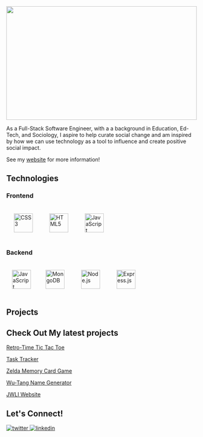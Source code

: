 <!-- courtesy to a template I took bits and pieces from online -->

<img src="https://www.stevens.edu/sites/stevens_edu/files/styles/news_detail/public/Unknown.jpeg?itok=dNi0_p-A" width="100%" height="300px">

As a Full-Stack Software Engineer, with a a background in Education, Ed-Tech, and Sociology, I aspire to help curate social change and am inspired by how we can use technology as a tool to influence and create positive social impact.

See my <a href="https://kai-diramio.netlify.app" rel="nofollow">website</a> for more information!

## Technologies 
<!-- <table><tr><td valign="top" width="33%"> -->
 
### Frontend  
 
<div align="left">  
<!-- <img style="margin: 10px" src="https://profilinator.rishav.dev/skills-assets/react-original-wordmark.svg" alt="React" height="50" />   -->
<!-- <img style="margin: 10px" src="https://profilinator.rishav.dev/skills-assets/bootstrap-plain.svg" alt="Bootstrap" height="50" />   -->
<img style="margin: 20px" src="https://profilinator.rishav.dev/skills-assets/css3-original-wordmark.svg" alt="CSS3" height="50" />  
<img style="margin: 20px" src="https://profilinator.rishav.dev/skills-assets/html5-original-wordmark.svg" alt="HTML5" height="50" />  
<img style="margin: 20px" src="https://profilinator.rishav.dev/skills-assets/javascript-original.svg" alt="JavaScript" height="50" />  
</div>
<!-- </td><td valign="top" width="33%"> -->
 
### Backend  
 
<div align="left">  
<img style="margin: 15px" src="https://profilinator.rishav.dev/skills-assets/javascript-original.svg" alt="JavaScript" height="50" />  
<!-- not much here yet -->
<img style="margin: 20px" src="https://profilinator.rishav.dev/skills-assets/mongodb-original-wordmark.svg" alt="MongoDB" height="50" />  
<img style="margin: 20px" src="https://profilinator.rishav.dev/skills-assets/nodejs-original-wordmark.svg" alt="Node.js" height="50" />  
<img style="margin: 20px" src="https://profilinator.rishav.dev/skills-assets/express-original-wordmark.svg" alt="Express.js" height="50" />  
</div>
<!-- </td><td valign="top" width="33%"> -->

## Projects

<div align = "left">
<!-- goal to add gifs and make a table -->
 <h2> Check Out My latest projects </h2>
      <p><a href="https://retrotimetictactoe.netlify.app/">Retro-Time Tic Tac Toe</a></p>
      <p><a href="https://tasktracker01.netlify.app" rel="nofollow">Task Tracker</a></p>
      <p><a href="https://zeldamatchingcards.netlify.app" rel="nofollow">Zelda Memory Card Game</a></p>
      <p><a href="https://wutangnamegenerator.netlify.app" rel="nofollow">Wu-Tang Name Generator</a></p>
      <p><a href="https://mock-up01.netlify.app" rel="nofollow">JWLI Website</a></p>
 </div>

## Let's Connect!  

<div align="left">
<a href="https://twitter.com/kaidiramio" target="_blank">
<img src=https://img.shields.io/badge/twitter-%2300acee.svg?&style=for-the-badge&logo=twitter&logoColor=white alt=twitter />
</a>
<!-- <a href="https://github.com/kaidiramio" target="_blank">
<img src=https://img.shields.io/badge/github-%2324292e.svg?&style=for-the-badge&logo=github&logoColor=white alt=github />
</a> -->
<a href="https://linkedin.com/in/kaidiramio" target="_blank">
<img src=https://img.shields.io/badge/linkedin-%231E77B5.svg?&style=for-the-badge&logo=linkedin&logoColor=white alt=linkedin  />
</a>  
</div>  
<br/>
